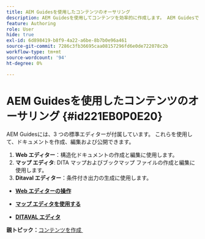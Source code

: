 ```yaml
---
title: AEM Guidesを使用したコンテンツのオーサリング
description: AEM Guidesを使用してコンテンツを効率的に作成します。 AEM Guidesでドキュメントを作成、編集、公開する方法について説明します。
feature: Authoring
role: User
hide: true
exl-id: 6d898419-b8f9-4a22-a6be-8b7b0e96a461
source-git-commit: 7286c3fb36695caa08157296fd6e0de722078c2b
workflow-type: tm+mt
source-wordcount: '94'
ht-degree: 0%

---
```


# AEM Guidesを使用したコンテンツのオーサリング {#id221EB0P0E20}

AEM Guidesには、3 つの標準エディターが付属しています。 これらを使用して、ドキュメントを作成、編集および公開できます。

1. **Web エディター**：構造化ドキュメントの作成と編集に使用します。
1. **マップ エディタ**: DITA マップおよびブックマップ ファイルの作成と編集に使用します。
1. **Ditaval エディター**：条件付き出力の生成に使用します。

- **[Web エディターの操作](web-editor.md)**

- **[マップ エディタを使用する](map-editor.md)**

- **[DITAVAL エディタ](ditaval-editor.md)**


**親トピック：**&#x200B;[&#x200B; コンテンツを作成 &#x200B;](authoring-content.md)
